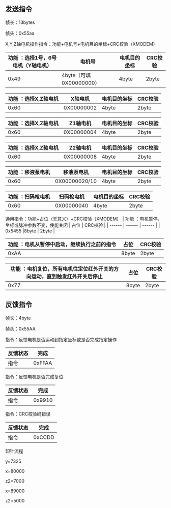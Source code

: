## 发送指令

帧长：13bytes

帧头：0x55aa


X,Y,Z轴电机操作指令：功能+电机号+电机目的坐标+CRC校验（XMODEM）

|    功能 ：选择1号，6号电机（Y轴电机） | 电机号  |  电机目的坐标| CRC校验  |
|  ------                              | ------ |    ------        |   ------            |
| 0x49                                 |4byte（可填0X00000000）| 4byte      |  2byte   |

|    功能 ：选择X,Z轴电机               | X轴电机  |  电机目的坐标| CRC校验  |
|  ------                              | ------   |    ------        |   ------            |
|     0x60                             |0X00000002   | 4byte            |  2byte   |

|    功能 ：选择X,Z轴电机               | Z1轴电机  |  电机目的坐标| CRC校验  |
|  ------                              | ------   |    ------           |   ------            |
|     0x60                             |0X00000004   | 4byte            |  2byte   |

|    功能 ：选择X,Z轴电机               | Z2轴电机  |  电机目的坐标| CRC校验  |
|  ------                              | ------   |    ------        |   ------            |
|     0x60                             |0X00000008   | 4byte            |  2byte   |

|    功能 ：移液泵电机               | 移液泵电机  |  电机目的坐标| CRC校验  |
|  ------                              | ------   |    ------        |   ------            |
|     0x60                             |0X00000020/10   | 4byte            |  2byte   |

|    功能 ：扫码枪电机               | 扫码枪电机  |  电机目的坐标| CRC校验  |
|  ------                              | ------   |    ------        |   ------            |
|     0x60                             |0X00000040   | 4byte            |  2byte   |


<!-- 移液电机，喷淋电机操作指令：功能+运动方向+脉冲数+CRC校验（XMODEM）

|    功能 ：选择移液用TMTP0电机         | 方向：1  |  脉冲数     | CRC校验  |
|  ------                              | ------   |    ------        |   ------            |
|     0x45                             |0X00000001   | 4byte            |  2byte   |

|    功能 ：选择移液用TMTP0电机         | 方向：0  |  脉冲数     | CRC校验  |
|  ------                              | ------   |    ------        |   ------            |
|     0x45                             |0X00000000   | 4byte            |  2byte   |

|    功能 ：选择喷淋用KHL电机           | 方向：1  |  脉冲数     | CRC校验  |
|  ------                              | ------   |    ------        |   ------            |
|     0x47                             |0X00000001   | 4byte            |  2byte   |

|    功能 ：选择喷淋用KHL电机          | 方向：0  |  脉冲数     | CRC校验  |
|  ------                              | ------   |    ------        |   ------            |
|     0x47                             |0X00000000   | 4byte            |  2byte   |

吹气电机操作指令：功能+占位（无意义）+CRC校验（XMODEM）
|    功能 ：选择吹气用KZP电机, 开启2S后自动关闭         | 占位    | CRC校验  |
|  ------                              |    ------        |   ------            |
|     0x39                             |8byte           |  2byte   | -->

通用指令：功能+占位（无意义）+CRC校验（XMODEM）
|    功能 ：电机暂停，坐标或脉冲参数不变，使能关闭        | 占位    | CRC校验  |
|  ------                                               |    ------        |   ------            |
|     0x5455                                            |8byte           |  2byte   |

|    功能 ：电机从暂停中启动，继续执行之前的指令           | 占位    | CRC校验  |
|  ------                                               |    ------        |   ------            |
|     0xAA                                              |8byte           |  2byte   |

|    功能 ：电机复位，所有电机往定位红外开关的方向运动，直到触发红外开关后停止           | 占位    |         CRC校验  |
|  ------                                               |    ------        |   ------                            |
|     0x77                                                                           |8byte           |  2byte   |



## 反馈指令

帧长：4byte

帧头：0x55AA

指令：反馈电机是否运动到指定坐标或是否完成指定操作

| 反馈状态 | 完成    |
| -------- | ------ | 
| 指令     | 0xFFAA |

指令：反馈电机是否完成复位

| 反馈状态 | 完成  |
| -------- | ------    |
| 指令     | 0x9910    |

指令：CRC校验码错误

| 反馈状态 | 完成  |
| -------- | ------    |
| 指令     | 0xCCDD    |



卸针流程

y=7325

x=80000

z2=7000

x=89000

z2=5000

